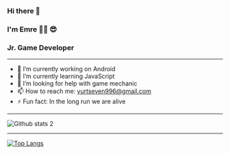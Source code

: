 ### Hi there 👋

###  I'm Emre 🙋‍♂️ 😎

###  Jr. Game Developer
<hr>

- 🔭 I’m currently working on Android 
- 🌱 I’m currently learning JavaScript
- 🤔 I’m looking for help with game mechanic
- 📫 How to reach me: yurtseven996@gmail.com
- ⚡ Fun fact: In the long run we are alive

<hr>

![Github stats 2](https://github-readme-stats.vercel.app/api?username=yurtseven&show_icons=true&theme=radical)

<hr>

[![Top Langs](https://github-readme-stats.vercel.app/api/top-langs/?username=yurtseven&layout=compact)](https://github.com/yurtseven/github-readme-stats)
